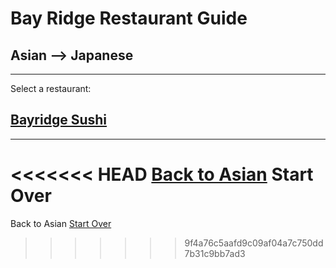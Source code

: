 # Bay Ridge Restaurant Guide
## Asian --> Japanese
---
Select a restaurant:
## [Bayridge Sushi](http://www.brsushi.com/)
---
<<<<<<< HEAD
[Back to Asian](../../asian.md)
Start Over
=======
Back to Asian
[Start Over](../home.md)
>>>>>>> 9f4a76c5aafd9c09af04a7c750dd7b31c9bb7ad3
